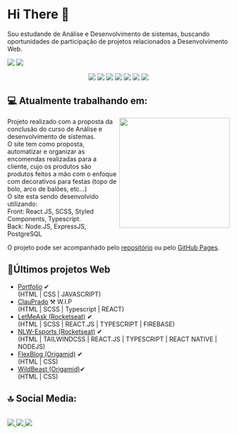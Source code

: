 <h1> Hi There 👋 </h1>
  <p>
    Sou estudande de Análise e Desenvolvimento de sistemas, buscando oportunidades de participação de projetos relacionados a Desenvolvimento Web. 
  </p>
  
  <p>
    <img src="https://github-readme-stats.vercel.app/api?username=Thiteago&show_icons=true&theme=dark"/>
    <img src="https://github-readme-stats.vercel.app/api/top-langs/?username=Thiteago&layout=compact&theme=dark"/>
  </p>
  <div style="text-align: center">
      <img src="https://img.shields.io/badge/HTML5-E34F26?style=for-the-badge&logo=html5&logoColor=white" />
      <img src="https://img.shields.io/badge/CSS3-1572B6?style=for-the-badge&logo=css3&logoColor=white" />
      <img src="https://img.shields.io/badge/C%23-239120?style=for-the-badge&logo=c-sharp&logoColor=white" />
      <img src="https://img.shields.io/badge/JavaScript-F7DF1E?style=for-the-badge&logo=javascript&logoColor=black" />
      <img src="https://img.shields.io/badge/React-20232A?style=for-the-badge&logo=react&logoColor=61DAFB" />
      <img src="https://img.shields.io/badge/Microsoft_SQL_Server-CC2927?style=for-the-badge&logo=microsoft-sql-server&logoColor=white" />
      <img src="https://img.shields.io/badge/TypeScript-007ACC?style=for-the-badge&logo=typescript&logoColor=white" />
  </div>
  
  <h2> 💻 Atualmente trabalhando em: </h2>
  <img align="right" height="250px" width"250px" src="https://i.imgur.com/iwELI8Z.png"/>
  <p> Projeto realizado com a proposta da conclusão do curso de Análise e desenvolvimento de sistemas. <br>
  O site tem como proposta, automatizar e organizar as encomendas realizadas para a cliente, cujo os produtos
  são produtos feitos a mão com o enfoque com decorativos para festas (topo de bolo, arco de balões, etc...) <br>
  O site esta sendo desenvolvido utilizando: <br>
  Front: React.JS, SCSS, Styled Components, Typescript.<br>
  Back: Node.JS, ExpressJS, PostgreSQL
  
  O projeto pode ser acompanhado pelo <a href="https://github.com/Thiteago/ProjetoReact" target="_blank">repositório</a> ou pelo 
  <a href="https://thiteago.github.io/ProjetoReact/#/" target="_blank">GitHub Pages</a>.
  </p>
  
  <h2>📁Últimos projetos Web</h2>
  <ul>
  <li><a href="https://thiteago.github.io">Portfolio</a> ✔</li> (HTML | CSS | JAVASCRIPT)
  <li><a href="https://thiteago.github.io/ProjetoReact/">ClauPrado</a> ⚒ W.I.P</li> (HTML | SCSS | Typescript | REACT)
  <li><a href="https://thiteago.github.io/letmeask">LetMeAsk (Rocketseat)</a> ✔</li> (HTML | SCSS | REACT.JS | TYPESCRIPT | FIREBASE)
  <li><a href="https://github.com/Thiteago/NLW-eSports">NLW-Esports (Rocketseat)</a> ✔</li> (HTML | TAILWINDCSS | REACT.JS | TYPESCRIPT | REACT NATIVE | NODEJS)
  <li><a href="https://thiteago.github.io/FlexBlog/">FlexBlog (Origamid)</a> ✔</li> (HTML | CSS)
  <li><a href="https://thiteago.github.io/Wildbeast/">WildBeast (Origamid)</a>✔</li> (HTML | CSS)
  </ul>
  
  
  
  
  
  

<h2> 🔝 Social Media:</h2><br>
<a href="https://www.linkedin.com/in/thiago-david-a82640141/")>
  <img src="https://img.shields.io/badge/linkedin-%230077B5.svg?&style=for-the-badge&logo=linkedin&logoColor=white" /> 
</a>
<a href="https://www.instagram.com/thiagoidavid/")>
  <img src="https://img.shields.io/badge/instagram-%23E4405F.svg?&style=for-the-badge&logo=instagram&logoColor=white">
</a>
<a href="https://www.facebook.com/thiagoidavid/")>
  <img src="https://img.shields.io/badge/facebook-%231877F2.svg?&style=for-the-badge&logo=facebook&logoColor=white">
</a>




